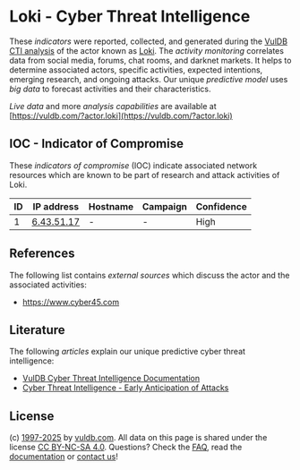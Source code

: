 # Loki - Cyber Threat Intelligence

These _indicators_ were reported, collected, and generated during the [VulDB CTI analysis](https://vuldb.com/?kb.cti) of the actor known as [Loki](https://vuldb.com/?actor.loki). The _activity monitoring_ correlates data from social media, forums, chat rooms, and darknet markets. It helps to determine associated actors, specific activities, expected intentions, emerging research, and ongoing attacks. Our unique _predictive model_ uses _big data_ to forecast activities and their characteristics.

_Live data_ and more _analysis capabilities_ are available at [https://vuldb.com/?actor.loki](https://vuldb.com/?actor.loki)

## IOC - Indicator of Compromise

These _indicators of compromise_ (IOC) indicate associated network resources which are known to be part of research and attack activities of Loki.

ID | IP address | Hostname | Campaign | Confidence
-- | ---------- | -------- | -------- | ----------
1 | [6.43.51.17](https://vuldb.com/?ip.6.43.51.17) | - | - | High

## References

The following list contains _external sources_ which discuss the actor and the associated activities:

* https://www.cyber45.com

## Literature

The following _articles_ explain our unique predictive cyber threat intelligence:

* [VulDB Cyber Threat Intelligence Documentation](https://vuldb.com/?kb.cti)
* [Cyber Threat Intelligence - Early Anticipation of Attacks](https://www.scip.ch/en/?labs.20201022)

## License

(c) [1997-2025](https://vuldb.com/?kb.changelog) by [vuldb.com](https://vuldb.com/?kb.about). All data on this page is shared under the license [CC BY-NC-SA 4.0](https://creativecommons.org/licenses/by-nc-sa/4.0/). Questions? Check the [FAQ](https://vuldb.com/?kb.faq), read the [documentation](https://vuldb.com/?kb) or [contact us](https://vuldb.com/?contact)!
